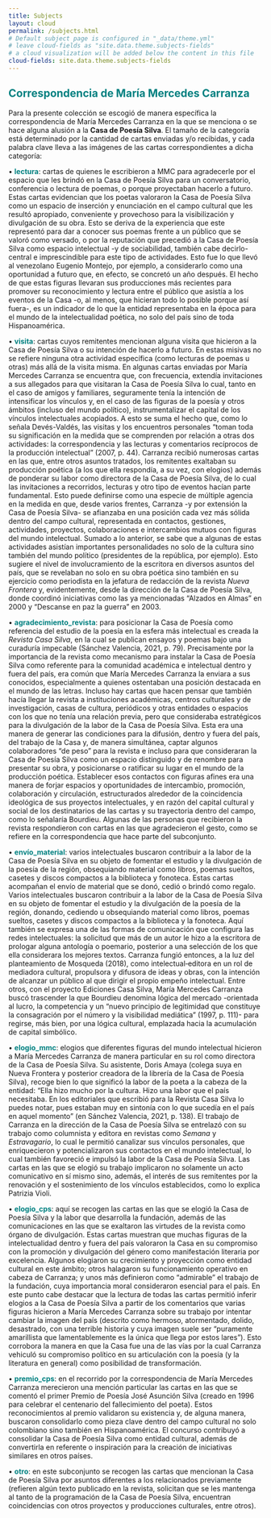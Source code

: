 ```yaml
---
title: Subjects
layout: cloud
permalink: /subjects.html
# Default subject page is configured in "_data/theme.yml"
# leave cloud-fields as "site.data.theme.subjects-fields"
# a cloud visualization will be added below the content in this file
cloud-fields: site.data.theme.subjects-fields
---
```


## <b style='color:Teal;'>Correspondencia de María Mercedes Carranza</b>

Para la presente colección se escogió de manera específica la correspondencia de María Mercedes Carranza en la que se menciona o se hace alguna alusión a la <b>Casa de Poesía Silva</b>. El tamaño de la categoría está determinado por la cantidad de cartas enviadas y/o recibidas, y cada palabra clave lleva a las imágenes de las cartas correspondientes a dicha categoría:

&#x2022; <b style='color:Teal;'>lectura</b>: cartas de quienes le escribieron a MMC para agradecerle por el espacio que les brindó en la Casa de Poesía Silva para un conversatorio, conferencia o lectura de poemas, o porque proyectaban hacerlo a futuro. Estas cartas evidencian que los poetas valoraron la Casa de Poesía Silva como un espacio de inserción y enunciación en el campo cultural que les resultó apropiado, conveniente y provechoso para la visibilización y divulgación de su obra. Esto se deriva de la experiencia que este representó para dar a conocer sus poemas frente a un público que se valoró como versado, o por la reputación que precedió a la Casa de Poesía Silva como espacio intelectual -y de sociabilidad, también cabe decirlo- central e imprescindible para este tipo de actividades. Esto fue lo que llevó al venezolano Eugenio Montejo, por ejemplo, a considerarlo como una oportunidad a futuro que, en efecto, se concretó un año después. El hecho de que estas figuras llevaran sus producciones más recientes para promover su reconocimiento y lectura entre el público que asistía a los eventos de la Casa -o, al menos, que hicieran todo lo posible porque así fuera-, es un indicador de lo que la entidad representaba en la época para el mundo de la intelectualidad poética, no solo del país sino de toda Hispanoamérica. 

&#x2022; <b style='color:Teal;'>visita</b>: cartas cuyos remitentes mencionan alguna visita que hicieron a la Casa de Poesía Silva o su intención de hacerlo a futuro. En estas misivas no se refiere ninguna otra actividad específica (como lecturas de poemas u otras) más allá de la visita misma. En algunas cartas enviadas por María Mercedes Carranza se encuentra que, con frecuencia, extendía invitaciones a sus allegados para que visitaran la Casa de Poesía Silva lo cual, tanto en el caso de amigos y familiares, seguramente tenía la intención de intensificar los vínculos y, en el caso de las figuras de la poesía y otros ámbitos (incluso del mundo político), instrumentalizar el capital de los vínculos intelectuales acopiados. A esto se suma el hecho que, como lo señala Devés-Valdés, las visitas y los encuentros personales “toman toda su significación en la medida que se comprenden por relación a otras dos actividades: la correspondencia y las lecturas y comentarios recíprocos de la producción intelectual” (2007, p. 44). Carranza recibió numerosas cartas en las que, entre otros asuntos tratados, los remitentes exaltaban su producción poética (a los que ella respondía, a su vez, con elogios) además de ponderar su labor como directora de la Casa de Poesía Silva, de lo cual las invitaciones a recorridos, lecturas y otro tipo de eventos hacían parte fundamental. Esto puede definirse como una especie de múltiple agencia en la medida en que, desde varios frentes, Carranza -y por extensión la Casa de Poesía Silva- se afianzaba en una posición cada vez más sólida dentro del campo cultural, representada en contactos, gestiones, actividades, proyectos, colaboraciones e intercambios mutuos con figuras del mundo intelectual. Sumado a lo anterior, se sabe que a algunas de estas actividades asistían importantes personalidades no solo de la cultura sino también del mundo político (presidentes de la república, por ejemplo). Esto sugiere el nivel de involucramiento de la escritora en diversos asuntos del país, que se revelaban no solo en su obra poética sino también en su ejercicio como periodista en la jefatura de redacción de la revista <i>Nueva Frontera</i> y, evidentemente, desde la dirección de la Casa de Poesía Silva, donde coordinó iniciativas como las ya mencionadas “Alzados en Almas” en 2000 y “Descanse en paz la guerra” en 2003.

&#x2022; <b style='color:Teal;'>agradecimiento_revista</b>: para posicionar la Casa de Poesía como referencia del estudio de la poesía en la esfera más intelectual es creada la <i>Revista Casa Silva</i>, en la cual se publican ensayos y poemas bajo una curaduría impecable (Sánchez Valencia, 2021, p. 79). Precisamente por la importancia de la revista como mecanismo para instalar la Casa de Poesía Silva como referente para la comunidad académica e intelectual dentro y fuera del país, era común que María Mercedes Carranza la enviara a sus conocidos, especialmente a quienes ostentaban una posición destacada en el mundo de las letras. Incluso hay cartas que hacen pensar que también hacía llegar la revista a instituciones académicas, centros culturales y de investigación, casas de cultura, periódicos y otras entidades o espacios con los que no tenía una relación previa, pero que consideraba estratégicos para la divulgación de la labor de la Casa de Poesía Silva. Esta era una manera de generar las condiciones para la difusión, dentro y fuera del país, del trabajo de la Casa y, de manera simultánea, captar algunos colaboradores “de peso” para la revista e incluso para que consideraran la Casa de Poesía Silva como un espacio distinguido y de renombre para presentar su obra, y posicionarse o ratificar su lugar en el mundo de la producción poética. Establecer esos contactos con figuras afines era una manera de forjar espacios y oportunidades de intercambio, promoción, colaboración y circulación, estructurados alrededor de la coincidencia ideológica de sus proyectos intelectuales, y en razón del capital cultural y social de los destinatarios de las cartas y su trayectoria dentro del campo, como lo señalaría Bourdieu. Algunas de las personas que recibieron la revista respondieron con cartas en las que agradecieron el gesto, como se refiere en la correspondencia que hace parte del subconjunto.

&#x2022; <b style='color:Teal;'>envío_material</b>: varios intelectuales buscaron contribuir a la labor de la Casa de Poesía Silva en su objeto de fomentar el estudio y la divulgación de la poesía de la región, obsequiando material como libros, poemas sueltos, casetes y discos compactos a la biblioteca y fonoteca. Estas cartas acompañan el envío de material que se donó, cedió o brindó como regalo. Varios intelectuales buscaron contribuir a la labor de la Casa de Poesía Silva en su objeto de fomentar el estudio y la divulgación de la poesía de la región, donando, cediendo u obsequiando material como libros, poemas sueltos, casetes y discos compactos a la biblioteca y la fonoteca. Aquí también se expresa una de las formas de comunicación que configura las redes intelectuales: la solicitud que más de un autor le hizo a la escritora de prologar alguna antología o poemario, posterior a una selección de los que ella considerara los mejores textos. Carranza fungió entonces, a la luz del planteamiento de Mosqueda (2018), como intelectual‐editora en un rol de mediadora cultural, propulsora y difusora de ideas y obras, con la intención de alcanzar un público al que dirigir el propio empeño intelectual. Entre otros, con el proyecto Ediciones Casa Silva, María Mercedes Carranza buscó trascender la que Bourdieu denomina lógica del mercado -orientada al lucro, la competencia y un “nuevo principio de legitimidad que constituye la consagración por el número y la visibilidad mediática” (1997, p. 111)- para regirse, más bien, por una lógica cultural, emplazada hacia la acumulación de capital simbólico. 

&#x2022; <b style='color:Teal;'>elogio_mmc</b>: elogios que diferentes figuras del mundo intelectual hicieron a María Mercedes Carranza de manera particular en su rol como directora de la Casa de Poesía Silva. Su asistente, Doris Amaya (colega suya en Nueva Frontera y posterior creadora de la librería de la Casa de Poesía Silva), recoge bien lo que significó la labor de la poeta a la cabeza de la entidad: “Ella hizo mucho por la cultura. Hizo una labor que el país necesitaba. En los editoriales que escribió para la Revista Casa Silva lo puedes notar, pues estaban muy en sintonía con lo que sucedía en el país en aquel momento” (en Sánchez Valencia, 2021, p. 138). El trabajo de Carranza en la dirección de la Casa de Poesía Silva se entrelazó con su trabajo como columnista y editora en revistas como <i>Semana</i> y <i>Estravagario</i>, lo cual le permitió canalizar sus vínculos personales, que enriquecieron y potencializaron sus contactos en el mundo intelectual, lo cual también favoreció e impulsó la labor de la Casa de Poesía Silva. Las cartas en las que se elogió su trabajo implicaron no solamente un acto comunicativo en sí mismo sino, además, el interés de sus remitentes por la renovación y el sostenimiento de los vínculos establecidos, como lo explica Patrizia Violi.

&#x2022; <b style='color:Teal;'>elogio_cps</b>: aquí se recogen las cartas en las que se elogió la Casa de Poesía Silva y la labor que desarrolla la fundación, además de las comunicaciones en las que se exaltaron las virtudes de la revista como órgano de divulgación. Estas cartas muestran que muchas figuras de la intelectualidad dentro y fuera del país valoraron la Casa en su compromiso con la promoción y divulgación del género como manifestación literaria por excelencia. Algunos elogiaron su crecimiento y proyección como entidad cultural en este ámbito; otros halagaron su funcionamiento operativo en cabeza de Carranza; y unos más definieron como “admirable” el trabajo de la fundación, cuya importancia moral consideraron esencial para el país. En este punto cabe destacar que la lectura de todas las cartas permitió inferir elogios a la Casa de Poesía Silva a partir de los comentarios que varias figuras hicieron a María Mercedes Carranza sobre su trabajo por intentar cambiar la imagen del país (descrito como hermoso, atormentado, dolido, desastrado, con una terrible historia y cuya imagen suele ser “puramente amarillista que lamentablemente es la única que llega por estos lares”). Esto corrobora la manera en que la Casa fue una de las vías por la cual Carranza vehiculó su compromiso político en su articulación con la poesía (y la literatura en general) como posibilidad de transformación.

&#x2022; <b style='color:Teal;'>premio_cps</b>: en el recorrido por la correspondencia de María Mercedes Carranza merecieron una mención particular las cartas en las que se comentó el primer Premio de Poesía José Asunción Silva (creado en 1996 para celebrar el centenario del fallecimiento del poeta). Estos reconocimientos al premio validaron su existencia y, de alguna manera, buscaron consolidarlo como pieza clave dentro del campo cultural no solo colombiano sino también en Hispanoamérica. El concurso contribuyó a consolidar la Casa de Poesía Silva como entidad cultural, además de convertirla en referente o inspiración para la creación de iniciativas similares en otros países.

&#x2022; <b style='color:Teal;'>otro</b>: en este subconjunto se recogen las cartas que mencionan la Casa de Poesía Silva por asuntos diferentes a los relacionados previamente (refieren algún texto publicado en la revista, solicitan que se les mantenga al tanto de la programación de la Casa de Poesía Silva, encuentran coincidencias con otros proyectos y producciones culturales, entre otros).

